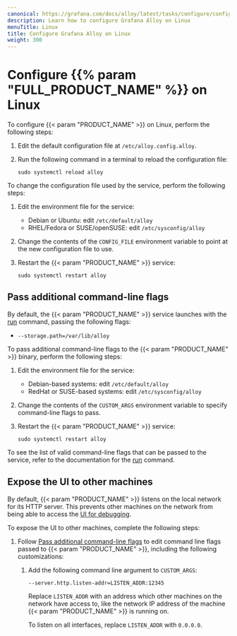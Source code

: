 ```yaml
---
canonical: https://grafana.com/docs/alloy/latest/tasks/configure/configure-linux/
description: Learn how to configure Grafana Alloy on Linux
menuTitle: Linux
title: Configure Grafana Alloy on Linux
weight: 300
---
```


# Configure {{% param "FULL_PRODUCT_NAME" %}} on Linux

To configure {{< param "PRODUCT_NAME" >}} on Linux, perform the following steps:

1. Edit the default configuration file at `/etc/alloy.config.alloy`.

1. Run the following command in a terminal to reload the configuration file:

   ```shell
   sudo systemctl reload alloy
   ```

To change the configuration file used by the service, perform the following steps:

1. Edit the environment file for the service:

   * Debian or Ubuntu: edit `/etc/default/alloy`
   * RHEL/Fedora or SUSE/openSUSE: edit `/etc/sysconfig/alloy`

1. Change the contents of the `CONFIG_FILE` environment variable to point at the new configuration file to use.

1. Restart the {{< param "PRODUCT_NAME" >}} service:

   ```shell
   sudo systemctl restart alloy
   ```

## Pass additional command-line flags

By default, the {{< param "PRODUCT_NAME" >}} service launches with the [run][] command, passing the following flags:

* `--storage.path=/var/lib/alloy`

To pass additional command-line flags to the {{< param "PRODUCT_NAME" >}} binary, perform the following steps:

1. Edit the environment file for the service:

   * Debian-based systems: edit `/etc/default/alloy`
   * RedHat or SUSE-based systems: edit `/etc/sysconfig/alloy`

1. Change the contents of the `CUSTOM_ARGS` environment variable to specify
   command-line flags to pass.

1. Restart the {{< param "PRODUCT_NAME" >}} service:

   ```shell
   sudo systemctl restart alloy
   ```

To see the list of valid command-line flags that can be passed to the service, refer to the documentation for the [run][] command.

## Expose the UI to other machines

By default, {{< param "PRODUCT_NAME" >}} listens on the local network for its HTTP server.
This prevents other machines on the network from being able to access the [UI for debugging][UI].

To expose the UI to other machines, complete the following steps:

1. Follow [Pass additional command-line flags](#pass-additional-command-line-flags)
   to edit command line flags passed to {{< param "PRODUCT_NAME" >}}, including the
   following customizations:

    1. Add the following command line argument to `CUSTOM_ARGS`:

       ```shell
       --server.http.listen-addr=LISTEN_ADDR:12345
       ```

       Replace `LISTEN_ADDR` with an address which other machines on the
       network have access to, like the network IP address of the machine
       {{< param "PRODUCT_NAME" >}} is running on.

       To listen on all interfaces, replace `LISTEN_ADDR` with `0.0.0.0`.

[run]:../../../reference/cli/run/
[UI]: ../../debug/#alloy-ui
